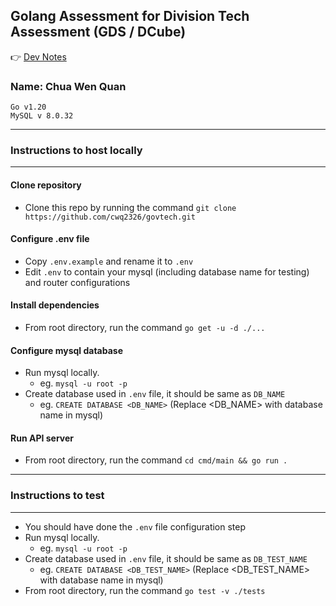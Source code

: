 ## Golang Assessment for Division Tech Assessment (GDS / DCube)
👉 [Dev Notes](https://cwq2326.github.io/teacherapi/)
### Name: Chua Wen Quan
```
Go v1.20
MySQL v 8.0.32
```
---
### Instructions to host locally
---
#### Clone repository
* Clone this repo by running the command `git clone https://github.com/cwq2326/govtech.git`

#### Configure .env file
* Copy `.env.example` and rename it to `.env`
* Edit `.env` to contain your mysql (including database name for testing) and router configurations

#### Install dependencies
* From root directory, run the command `go get -u -d ./...`

#### Configure mysql database
* Run mysql locally.
  * eg. `mysql -u root -p`
* Create database used in `.env` file, it should be same as `DB_NAME`
  * eg. `CREATE DATABASE <DB_NAME>` (Replace <DB_NAME> with database name in mysql)

#### Run API server
* From root directory, run the command `cd cmd/main && go run .`
---
### Instructions to test
---
* You should have done the `.env` file configuration step
* Run mysql locally.
  * eg. `mysql -u root -p`
* Create database used in `.env` file, it should be same as `DB_TEST_NAME`
  * eg. `CREATE DATABASE <DB_TEST_NAME>` (Replace <DB_TEST_NAME> with database name in mysql)
* From root directory, run the command `go test -v ./tests`
